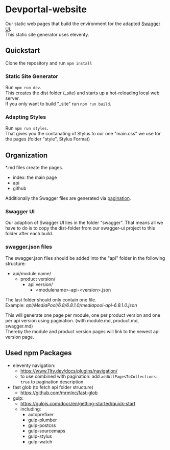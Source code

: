 # Devportal-website

Our static web pages that build the environment for the adapted [Swagger UI](https://github.com/brandmaker/swagger-ui). \
This static site generator uses eleventy. 

## Quickstart
Clone the repository and run `npm install`

### Static Site Generator
Run `npm run dev`. \
This creates the dist folder (_site) and starts up a hot-reloading local web server. \
If you only want to build "_site" run `npm run build`.

### Adapting Styles
Run `npm run styles`. \
That gives you the contanating of Stylus to our one "main.css" we use for the pages (folder "style", Stylus Format)

## Organization
*.md files create the pages. 
- index: the main page
- api
- github

Additionally the Swagger files are generated via [pagination](https://www.11ty.dev/docs/pagination/).

### Swagger UI
Our adaption of Swagger UI lies in the folder "swagger". That means all we have to do is to copy the dist-folder from our swagger-ui project to this folder after each build.

### swagger.json files
The swagger.json files should be added into the "api" folder in the following structure: 
- api/module name/
    - product version/
        - api version/
            - \<modulename>-api-\<version>.json

The last folder should only contain one file. \
Example: _api/MediaPool/6.8/6.8.1.0/mediapool-api-6.8.1.0.json_

This will generate one page per module, one per product version and one per api version using pagination. (with module.md, product.md, swagger.md) \
Thereby the module and product version pages will link to the newest api version page.

## Used npm Packages
- eleventy navigation: 
    - https://www.11ty.dev/docs/plugins/navigation/
    - to use combined with pagination: add `addAllPagesToCollections: true` to pagination description
- fast glob (to fetch api folder structure)
    - https://github.com/mrmlnc/fast-glob
- gulp:
    - https://gulpjs.com/docs/en/getting-started/quick-start
    - including:
        - autoprefixer
        - gulp-plumber
        - gulp-postcss
        - gulp-sourcemaps
        - gulp-stylus
        - gulp-watch

